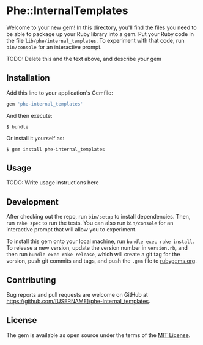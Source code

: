 # Phe::InternalTemplates

Welcome to your new gem! In this directory, you'll find the files you need to be able to package up your Ruby library into a gem. Put your Ruby code in the file `lib/phe/internal_templates`. To experiment with that code, run `bin/console` for an interactive prompt.

TODO: Delete this and the text above, and describe your gem

## Installation

Add this line to your application's Gemfile:

```ruby
gem 'phe-internal_templates'
```

And then execute:

    $ bundle

Or install it yourself as:

    $ gem install phe-internal_templates

## Usage

TODO: Write usage instructions here

## Development

After checking out the repo, run `bin/setup` to install dependencies. Then, run `rake spec` to run the tests. You can also run `bin/console` for an interactive prompt that will allow you to experiment.

To install this gem onto your local machine, run `bundle exec rake install`. To release a new version, update the version number in `version.rb`, and then run `bundle exec rake release`, which will create a git tag for the version, push git commits and tags, and push the `.gem` file to [rubygems.org](https://rubygems.org).

## Contributing

Bug reports and pull requests are welcome on GitHub at https://github.com/[USERNAME]/phe-internal_templates.


## License

The gem is available as open source under the terms of the [MIT License](http://opensource.org/licenses/MIT).

